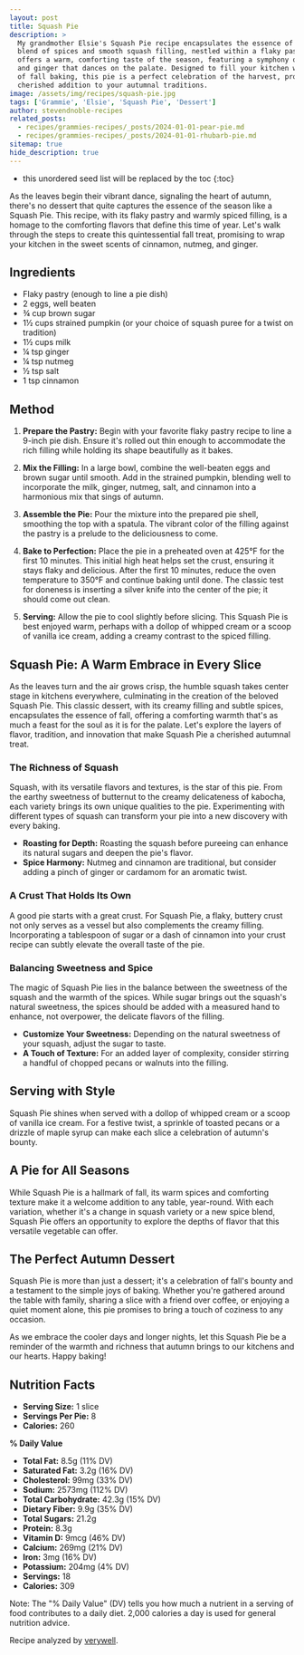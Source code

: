 ```yaml
---
layout: post
title: Squash Pie
description: >
  My grandmother Elsie's Squash Pie recipe encapsulates the essence of autumn with its rich
  blend of spices and smooth squash filling, nestled within a flaky pastry shell. Each slice
  offers a warm, comforting taste of the season, featuring a symphony of cinnamon, nutmeg,
  and ginger that dances on the palate. Designed to fill your kitchen with the cozy aromas
  of fall baking, this pie is a perfect celebration of the harvest, promising to become a
  cherished addition to your autumnal traditions.
image: /assets/img/recipes/squash-pie.jpg
tags: ['Grammie', 'Elsie', 'Squash Pie', 'Dessert']
author: stevendnoble-recipes
related_posts:
  - recipes/grammies-recipes/_posts/2024-01-01-pear-pie.md
  - recipes/grammies-recipes/_posts/2024-01-01-rhubarb-pie.md
sitemap: true
hide_description: true
---
```


* this unordered seed list will be replaced by the toc
{:toc}

As the leaves begin their vibrant dance, signaling the heart of autumn, there's no dessert that quite captures the essence of the season like a Squash Pie. This recipe, with its flaky pastry and warmly spiced filling, is a homage to the comforting flavors that define this time of year. Let's walk through the steps to create this quintessential fall treat, promising to wrap your kitchen in the sweet scents of cinnamon, nutmeg, and ginger.

## Ingredients

* Flaky pastry (enough to line a pie dish)
* 2 eggs, well beaten
* ¾ cup brown sugar
* 1½ cups strained pumpkin (or your choice of squash puree for a twist on tradition)
* 1½ cups milk
* ¼ tsp ginger
* ¼ tsp nutmeg
* ½ tsp salt
* 1 tsp cinnamon

## Method

1. **Prepare the Pastry:** Begin with your favorite flaky pastry recipe to line a 9-inch pie dish. Ensure it's rolled out thin enough to accommodate the rich filling while holding its shape beautifully as it bakes.

2. **Mix the Filling:** In a large bowl, combine the well-beaten eggs and brown sugar until smooth. Add in the strained pumpkin, blending well to incorporate the milk, ginger, nutmeg, salt, and cinnamon into a harmonious mix that sings of autumn.

3. **Assemble the Pie:** Pour the mixture into the prepared pie shell, smoothing the top with a spatula. The vibrant color of the filling against the pastry is a prelude to the deliciousness to come.

4. **Bake to Perfection:** Place the pie in a preheated oven at 425°F for the first 10 minutes. This initial high heat helps set the crust, ensuring it stays flaky and delicious. After the first 10 minutes, reduce the oven temperature to 350°F and continue baking until done. The classic test for doneness is inserting a silver knife into the center of the pie; it should come out clean.

5. **Serving:** Allow the pie to cool slightly before slicing. This Squash Pie is best enjoyed warm, perhaps with a dollop of whipped cream or a scoop of vanilla ice cream, adding a creamy contrast to the spiced filling.

## Squash Pie: A Warm Embrace in Every Slice

As the leaves turn and the air grows crisp, the humble squash takes center stage in kitchens everywhere, culminating in the creation of the beloved Squash Pie. This classic dessert, with its creamy filling and subtle spices, encapsulates the essence of fall, offering a comforting warmth that's as much a feast for the soul as it is for the palate. Let's explore the layers of flavor, tradition, and innovation that make Squash Pie a cherished autumnal treat.

### The Richness of Squash

Squash, with its versatile flavors and textures, is the star of this pie. From the earthy sweetness of butternut to the creamy delicateness of kabocha, each variety brings its own unique qualities to the pie. Experimenting with different types of squash can transform your pie into a new discovery with every baking.

* **Roasting for Depth:** Roasting the squash before pureeing can enhance its natural sugars and deepen the pie's flavor.
* **Spice Harmony:** Nutmeg and cinnamon are traditional, but consider adding a pinch of ginger or cardamom for an aromatic twist.

### A Crust That Holds Its Own

A good pie starts with a great crust. For Squash Pie, a flaky, buttery crust not only serves as a vessel but also complements the creamy filling. Incorporating a tablespoon of sugar or a dash of cinnamon into your crust recipe can subtly elevate the overall taste of the pie.

### Balancing Sweetness and Spice

The magic of Squash Pie lies in the balance between the sweetness of the squash and the warmth of the spices. While sugar brings out the squash's natural sweetness, the spices should be added with a measured hand to enhance, not overpower, the delicate flavors of the filling.

* **Customize Your Sweetness:** Depending on the natural sweetness of your squash, adjust the sugar to taste.
* **A Touch of Texture:** For an added layer of complexity, consider stirring a handful of chopped pecans or walnuts into the filling.

## Serving with Style

Squash Pie shines when served with a dollop of whipped cream or a scoop of vanilla ice cream. For a festive twist, a sprinkle of toasted pecans or a drizzle of maple syrup can make each slice a celebration of autumn's bounty.

## A Pie for All Seasons

While Squash Pie is a hallmark of fall, its warm spices and comforting texture make it a welcome addition to any table, year-round. With each variation, whether it's a change in squash variety or a new spice blend, Squash Pie offers an opportunity to explore the depths of flavor that this versatile vegetable can offer.

## The Perfect Autumn Dessert

Squash Pie is more than just a dessert; it's a celebration of fall's bounty and a testament to the simple joys of baking. Whether you're gathered around the table with family, sharing a slice with a friend over coffee, or enjoying a quiet moment alone, this pie promises to bring a touch of coziness to any occasion.

As we embrace the cooler days and longer nights, let this Squash Pie be a reminder of the warmth and richness that autumn brings to our kitchens and our hearts. Happy baking!

## Nutrition Facts

* **Serving Size:** 1 slice
* **Servings Per Pie:** 8
* **Calories:** 260

**% Daily Value**

* **Total Fat:** 8.5g (11% DV)
* **Saturated Fat:** 3.2g (16% DV)
* **Cholesterol:** 99mg (33% DV)
* **Sodium:** 2573mg (112% DV)
* **Total Carbohydrate:** 42.3g (15% DV)
* **Dietary Fiber:** 9.9g (35% DV)
* **Total Sugars:** 21.2g
* **Protein:** 8.3g
* **Vitamin D:** 9mcg (46% DV)
* **Calcium:** 269mg (21% DV)
* **Iron:** 3mg (16% DV)
* **Potassium:** 204mg (4% DV)
* **Servings:** 18
* **Calories:** 309

Note: The "% Daily Value" (DV) tells you how much a nutrient in a serving of food contributes to a daily diet. 2,000 calories a day is used for general nutrition advice.

Recipe analyzed by <a href="https://www.verywellfit.com/recipe-nutrition-analyzer-4157076" target="_blank">verywell</a>.

<script type="application/ld+json">
{
  "@context": "http://schema.org/",
  "@type": "Recipe",
  "name": "Squash Pie",
  "image": "squash-pie.jpg",
  "author": {
    "@type": "Person",
    "name": "Steven D Noble"
  },
  "description": "A heartwarming Squash Pie recipe perfect for autumn, featuring a flaky pastry filled with a spiced squash mixture.",
  "prepTime": "PT20M",
  "cookTime": "PT1H25M",
  "totalTime": "PT1H45M",
  "recipeYield": "8 servings",
  "recipeIngredient": [
    "Flaky pastry for pie shell",
    "2 eggs, well beaten",
    "¾ cup brown sugar",
    "1½ cups strained pumpkin or squash",
    "1½ cups milk",
    "¼ tsp ginger",
    "¼ tsp nutmeg",
    "½ tsp salt",
    "1 tsp cinnamon"
  ],
  "recipeInstructions": [
    "Combine all ingredients and pour into pie shell.",
    "Bake at 425°F for 10 minutes, then reduce heat to 350°F and bake until done.",
    "Pie is ready when a silver knife inserted comes out clean."
  ],
  "nutrition": {
    "@type": "NutritionInformation",
    "servingSize": "1 slice",
    "calories": "260 calories",
    "fatContent": "8.5g",
    "saturatedFatContent": "3.2g",
    "cholesterolContent": "99mg",
    "sodiumContent": "2573mg",
    "carbohydrateContent": "42.3g",
    "fiberContent": "9.9g",
    "sugarContent": "21.2g",
    "proteinContent": "8.3g"
  }
}
</script>
